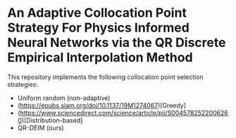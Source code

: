 # An Adaptive Collocation Point Strategy For Physics Informed Neural Networks via the QR Discrete Empirical Interpolation Method

This repository implements the following collocation point selection strategies:
* Uniform random (non-adaptive)
* (https://epubs.siam.org/doi/10.1137/19M1274067)[Greedy]
* (https://www.sciencedirect.com/science/article/pii/S0045782522006260)[Distribution-based]
* QR-DEIM (ours)
